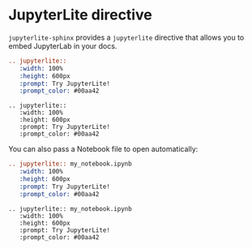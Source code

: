 # JupyterLite directive

`jupyterlite-sphinx` provides a `jupyterlite` directive that allows you to embed JupyterLab in your docs.

```rst
.. jupyterlite::
   :width: 100%
   :height: 600px
   :prompt: Try JupyterLite!
   :prompt_color: #00aa42
```

```{eval-rst}
.. jupyterlite::
   :width: 100%
   :height: 600px
   :prompt: Try JupyterLite!
   :prompt_color: #00aa42
```

You can also pass a Notebook file to open automatically:

```rst
.. jupyterlite:: my_notebook.ipynb
   :width: 100%
   :height: 600px
   :prompt: Try JupyterLite!
   :prompt_color: #00aa42
```

```{eval-rst}
.. jupyterlite:: my_notebook.ipynb
   :width: 100%
   :height: 600px
   :prompt: Try JupyterLite!
   :prompt_color: #00aa42
```
